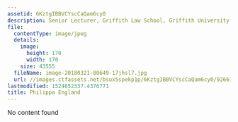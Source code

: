 ```yaml
---
assetid: 6KztgIBBVCYscCaQam6cy0
description: Senior Lecturer, Griffith Law School, Griffith University
file:
  contentType: image/jpeg
  details:
    image:
      height: 170
      width: 170
    size: 43555
  fileName: image-20180321-80649-17jhsl7.jpg
  url: //images.ctfassets.net/bsux5spekp1p/6KztgIBBVCYscCaQam6cy0/9266163ebecedfd603ec07a4ee002d7c/image-20180321-80649-17jhsl7.jpg
lastmodified: 1524652337.4376771
title: Philippa England
---
```

No content found